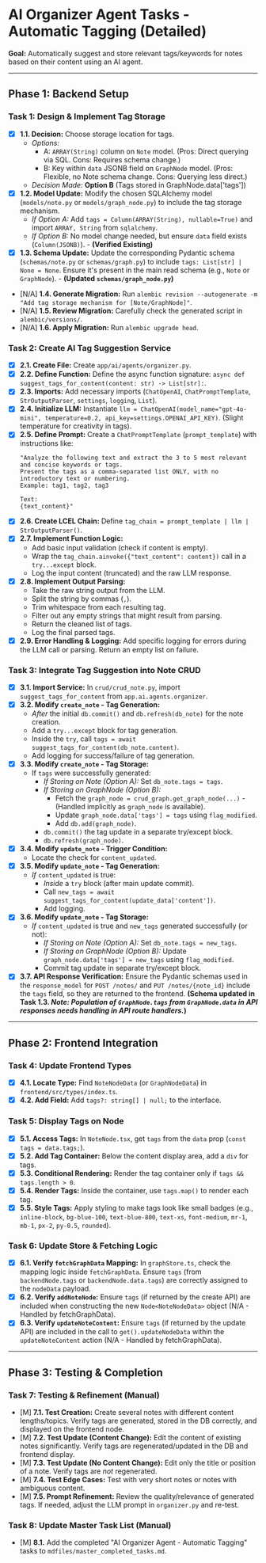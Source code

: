 # AI Organizer Agent Tasks - Automatic Tagging (Detailed)

**Goal:** Automatically suggest and store relevant tags/keywords for notes based on their content using an AI agent.

---

## Phase 1: Backend Setup

### **Task 1: Design & Implement Tag Storage**
- [X] **1.1. Decision:** Choose storage location for tags.
    - *Options:*
        - A: `ARRAY(String)` column on `Note` model. (Pros: Direct querying via SQL. Cons: Requires schema change.)
        - B: Key within `data` JSONB field on `GraphNode` model. (Pros: Flexible, no Note schema change. Cons: Querying less direct.)
    - *Decision Made:* **Option B** (Tags stored in GraphNode.data['tags'])
- [X] **1.2. Model Update:** Modify the chosen SQLAlchemy model (`models/note.py` or `models/graph_node.py`) to include the tag storage mechanism.
    - *If Option A:* Add `tags = Column(ARRAY(String), nullable=True)` and import `ARRAY, String` from `sqlalchemy`.
    - *If Option B:* No model change needed, but ensure `data` field exists (`Column(JSONB)`). - **(Verified Existing)**
- [X] **1.3. Schema Update:** Update the corresponding Pydantic schema (`schemas/note.py` or `schemas/graph.py`) to include `tags: List[str] | None = None`. Ensure it's present in the main read schema (e.g., `Note` or `GraphNode`). - **(Updated `schemas/graph_node.py`)**
- [N/A] **1.4. Generate Migration:** Run `alembic revision --autogenerate -m "Add tag storage mechanism for [Note/GraphNode]"`.
- [N/A] **1.5. Review Migration:** Carefully check the generated script in `alembic/versions/`.
- [N/A] **1.6. Apply Migration:** Run `alembic upgrade head`.

### **Task 2: Create AI Tag Suggestion Service**
- [X] **2.1. Create File:** Create `app/ai/agents/organizer.py`.
- [X] **2.2. Define Function:** Define the async function signature: `async def suggest_tags_for_content(content: str) -> List[str]:`.
- [X] **2.3. Imports:** Add necessary imports (`ChatOpenAI`, `ChatPromptTemplate`, `StrOutputParser`, `settings`, `logging`, `List`).
- [X] **2.4. Initialize LLM:** Instantiate `llm = ChatOpenAI(model_name="gpt-4o-mini", temperature=0.2, api_key=settings.OPENAI_API_KEY)`. (Slight temperature for creativity in tags).
- [X] **2.5. Define Prompt:** Create a `ChatPromptTemplate` (`prompt_template`) with instructions like:
    ```
    "Analyze the following text and extract the 3 to 5 most relevant and concise keywords or tags.
    Present the tags as a comma-separated list ONLY, with no introductory text or numbering.
    Example: tag1, tag2, tag3

    Text:
    {text_content}"
    ```
- [X] **2.6. Create LCEL Chain:** Define `tag_chain = prompt_template | llm | StrOutputParser()`.
- [X] **2.7. Implement Function Logic:**
    - Add basic input validation (check if content is empty).
    - Wrap the `tag_chain.ainvoke({"text_content": content})` call in a `try...except` block.
    - Log the input content (truncated) and the raw LLM response.
- [X] **2.8. Implement Output Parsing:**
    - Take the raw string output from the LLM.
    - Split the string by commas (`,`).
    - Trim whitespace from each resulting tag.
    - Filter out any empty strings that might result from parsing.
    - Return the cleaned list of tags.
    - Log the final parsed tags.
- [X] **2.9. Error Handling & Logging:** Add specific logging for errors during the LLM call or parsing. Return an empty list on failure.

### **Task 3: Integrate Tag Suggestion into Note CRUD**
- [X] **3.1. Import Service:** In `crud/crud_note.py`, import `suggest_tags_for_content` from `app.ai.agents.organizer`.
- [X] **3.2. Modify `create_note` - Tag Generation:**
    - *After* the initial `db.commit()` and `db.refresh(db_note)` for the note creation.
    - Add a `try...except` block for tag generation.
    - Inside the `try`, call `tags = await suggest_tags_for_content(db_note.content)`.
    - Add logging for success/failure of tag generation.
- [X] **3.3. Modify `create_note` - Tag Storage:**
    - If `tags` were successfully generated:
        - *If Storing on Note (Option A):* Set `db_note.tags = tags`.
        - *If Storing on GraphNode (Option B):*
            - Fetch the `graph_node = crud_graph.get_graph_node(...)` - (Handled implicitly as `graph_node` is available).
            - Update `graph_node.data['tags'] = tags` using `flag_modified`.
            - Add `db.add(graph_node)`.
        - `db.commit()` the tag update in a separate try/except block.
        - `db.refresh(graph_node)`.
- [X] **3.4. Modify `update_note` - Trigger Condition:**
    - Locate the check for `content_updated`.
- [X] **3.5. Modify `update_note` - Tag Generation:**
    - *If* `content_updated` is true:
        - *Inside* a `try` block (after main update commit).
        - Call `new_tags = await suggest_tags_for_content(update_data['content'])`.
        - Add logging.
- [X] **3.6. Modify `update_note` - Tag Storage:**
    - *If* `content_updated` is true and `new_tags` generated successfully (or not):
        - *If Storing on Note (Option A):* Set `db_note.tags = new_tags`.
        - *If Storing on GraphNode (Option B):* Update `graph_node.data['tags'] = new_tags` using `flag_modified`.
        - Commit tag update in separate try/except block.
- [X] **3.7. API Response Verification:** Ensure the Pydantic schemas used in the `response_model` for `POST /notes/` and `PUT /notes/{note_id}` include the `tags` field, so they are returned to the frontend. **(Schema updated in Task 1.3. *Note: Population of `GraphNode.tags` from `GraphNode.data` in API responses needs handling in API route handlers.*)**

---

## Phase 2: Frontend Integration

### **Task 4: Update Frontend Types**
- [X] **4.1. Locate Type:** Find `NoteNodeData` (or `GraphNodeData`) in `frontend/src/types/index.ts`.
- [X] **4.2. Add Field:** Add `tags?: string[] | null;` to the interface.

### **Task 5: Display Tags on Node**
- [X] **5.1. Access Tags:** In `NoteNode.tsx`, get `tags` from the `data` prop (`const tags = data.tags;`).
- [X] **5.2. Add Tag Container:** Below the content display area, add a `div` for tags.
- [X] **5.3. Conditional Rendering:** Render the tag container only if `tags && tags.length > 0`.
- [X] **5.4. Render Tags:** Inside the container, use `tags.map()` to render each tag.
- [X] **5.5. Style Tags:** Apply styling to make tags look like small badges (e.g., `inline-block`, `bg-blue-100`, `text-blue-800`, `text-xs`, `font-medium`, `mr-1`, `mb-1`, `px-2`, `py-0.5`, `rounded`).

### **Task 6: Update Store & Fetching Logic**
- [X] **6.1. Verify `fetchGraphData` Mapping:** In `graphStore.ts`, check the mapping logic inside `fetchGraphData`. Ensure `tags` (from `backendNode.tags` or `backendNode.data.tags`) are correctly assigned to the `nodeData` payload.
- [X] **6.2. Verify `addNoteNode`:** Ensure `tags` (if returned by the create API) are included when constructing the new `Node<NoteNodeData>` object (N/A - Handled by fetchGraphData).
- [X] **6.3. Verify `updateNoteContent`:** Ensure `tags` (if returned by the update API) are included in the call to `get().updateNodeData` within the `updateNoteContent` action (N/A - Handled by fetchGraphData).

---

## Phase 3: Testing & Completion

### **Task 7: Testing & Refinement (Manual)**
- [M] **7.1. Test Creation:** Create several notes with different content lengths/topics. Verify tags are generated, stored in the DB correctly, and displayed on the frontend node.
- [M] **7.2. Test Update (Content Change):** Edit the content of existing notes significantly. Verify tags are regenerated/updated in the DB and frontend display.
- [M] **7.3. Test Update (No Content Change):** Edit only the title or position of a note. Verify tags are *not* regenerated.
- [M] **7.4. Test Edge Cases:** Test with very short notes or notes with ambiguous content.
- [M] **7.5. Prompt Refinement:** Review the quality/relevance of generated tags. If needed, adjust the LLM prompt in `organizer.py` and re-test.

### **Task 8: Update Master Task List (Manual)**
- [M] **8.1.** Add the completed "AI Organizer Agent - Automatic Tagging" tasks to `mdfiles/master_completed_tasks.md`. 